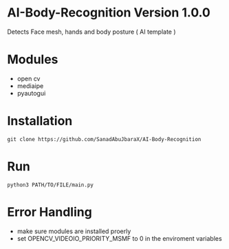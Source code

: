 # AI-Body-Recognition Version 1.0.0
Detects Face mesh, hands and body posture ( AI template )
# Modules 
- open cv
- mediaipe
- pyautogui
# Installation
``` git clone https://github.com/SanadAbuJbaraX/AI-Body-Recognition ```
# Run
``` python3 PATH/TO/FILE/main.py ```
# Error Handling
- make sure modules are installed proerly
- set OPENCV_VIDEOIO_PRIORITY_MSMF to 0 in the enviroment variables
